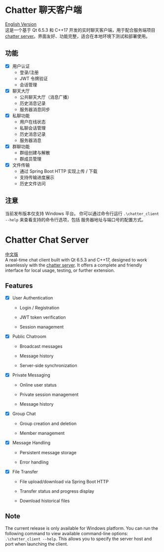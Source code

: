 # Chatter 聊天客户端
[English Version](#Chatter-Chat-Server)  
这是一个基于 Qt 6.5.3 和 C++17 开发的实时聊天客户端，用于配合服务端项目 [chatter server](https://github.com/Garhlz/chatter2_server)。界面友好、功能完整，适合在本地环境下测试和部署使用。
## 功能
- [x] 用户认证
    - 登录/注册
    - JWT 令牌验证
    - 会话管理
- [x] 聊天大厅
    - 公共聊天大厅（消息广播）
    - 历史消息记录
    - 服务器消息同步
- [x] 私聊功能
    - 用户在线状态
    - 私聊会话管理
    - 历史消息记录
    - 服务器消息
- [x] 群聊功能
    - 群组创建与解散
    - 群成员管理
- [x] 文件传输
    - 通过 Spring Boot HTTP 实现上传 / 下载
    - 支持传输进度展示
    - 历史文件访问
## 注意
当前发布版本仅支持 Windows 平台。
你可以通过命令行运行
`.\chatter_client --help`
来查看支持的命令行选项，包括 服务器地址与端口号的配置方式。

# Chatter Chat Server
[中文版](#Chatter-聊天客户端)  
A real-time chat client built with Qt 6.5.3 and C++17, designed to work seamlessly with the [chatter server](https://github.com/Garhlz/chatter2_server). It offers a complete and friendly interface for local usage, testing, or further extension.

## Features
- [x] User Authentication

    - Login / Registration

    - JWT token verification

    - Session management

- [x] Public Chatroom

    - Broadcast messages

    - Message history

    - Server-side synchronization

- [x] Private Messaging

    - Online user status

    - Private session management

    - Message history

- [x] Group Chat

    - Group creation and deletion

    - Member management

- [x] Message Handling

    - Persistent message storage

    - Error handling

- [x] File Transfer

    - File upload/download via Spring Boot HTTP

    - Transfer status and progress display

    - Download historical files
## Note
The current release is only available for Windows platform.
You can run the following command to view available command-line options:
`.\chatter_client --help`.
This allows you to specify the server host and port when launching the client.